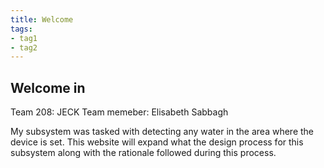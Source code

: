 ```yaml
---
title: Welcome
tags:
- tag1
- tag2
---
```


## Welcome in
Team 208: JECK
Team memeber: Elisabeth Sabbagh

My subsystem was tasked with detecting any water in the area where the device is set. This website will expand what the design process for this subsystem along with the rationale followed during this process.
